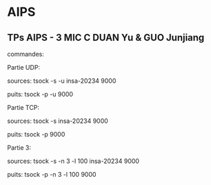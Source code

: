 # AIPS
## TPs AIPS - 3 MIC C   DUAN Yu & GUO Junjiang

commandes:



Partie UDP:

sources: tsock -s -u insa-20234 9000

puits:   tsock -p -u 9000



Partie TCP:

sources: tsock -s insa-20234 9000

puits:   tsock -p 9000



Partie 3:

sources: tsock -s -n 3 -l 100 insa-20234 9000

puits:   tsock -p -n 3 -l 100 9000